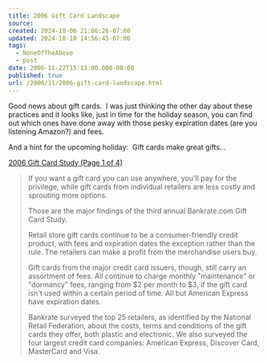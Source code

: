 ```yaml
---
title: 2006 Gift Card Landscape
source: 
created: 2024-10-06 21:06:26-07:00
updated: 2024-10-10 14:56:45-07:00
tags:
  - NoneOfTheAbove
  - post
date: 2006-11-22T15:13:00.000-08:00
published: true
url: /2006/11/2006-gift-card-landscape.html
---
```



Good news about gift cards.  I was just thinking the other day about these practices and it looks like, just in time for the holiday season, you can find out which ones have done away with those pesky expiration dates (are you listening Amazon?) and fees.  
  
And a hint for the upcoming holiday:  Gift cards make great gifts...  
  
[2006 Gift Card Study (Page 1 of 4)](http://www.bankrate.com/brm/news/cc/20061120_gift_card_study_a1.asp)  

> If you want a gift card you can use anywhere, you'll pay for the privilege, while gift cards from individual retailers are less costly and sprouting more options.  
>   
>   
>   
> Those are the major findings of the third annual Bankrate.com Gift Card Study.  
>   
>   
>   
> Retail store gift cards continue to be a consumer-friendly credit product, with fees and expiration dates the exception rather than the rule. The retailers can make a profit from the merchandise users buy.  
>   
>   
>   
> Gift cards from the major credit card issuers, though, still carry an assortment of fees. All continue to charge monthly "maintenance" or "dormancy" fees, ranging from $2 per month to $3, if the gift card isn't used within a certain period of time. All but American Express have expiration dates.  
>   
>   
>   
> Bankrate surveyed the top 25 retailers, as identified by the National Retail Federation, about the costs, terms and conditions of the gift cards they offer, both plastic and electronic. We also surveyed the four largest credit card companies: American Express, Discover Card, MasterCard and Visa.